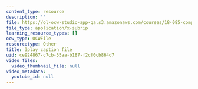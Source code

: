 ```yaml
---
content_type: resource
description: ''
file: https://ol-ocw-studio-app-qa.s3.amazonaws.com/courses/18-085-computational-science-and-engineering-i-fall-2008/ce924867c7cb55aab187f2cf0cb864d7_StbJIv49Aco.vtt
file_type: application/x-subrip
learning_resource_types: []
ocw_type: OCWFile
resourcetype: Other
title: 3play caption file
uid: ce924867-c7cb-55aa-b187-f2cf0cb864d7
video_files:
  video_thumbnail_file: null
video_metadata:
  youtube_id: null
---
```

